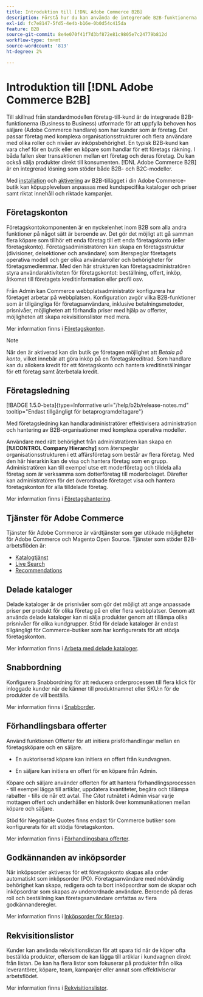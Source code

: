 ```yaml
---
title: Introduktion till [!DNL Adobe Commerce B2B]
description: Förstå hur du kan använda de integrerade B2B-funktionerna för att tillgodose dina behov för företagskunder.
exl-id: fc7e8147-5fd5-4e4b-b16e-0b0d54c415da
feature: B2B
source-git-commit: 8e4e070f41f7d3bf872e81c9805e7c24779b812d
workflow-type: tm+mt
source-wordcount: '813'
ht-degree: 2%

---
```


# Introduktion till [!DNL Adobe Commerce B2B]

Till skillnad från standardmodellen företag-till-kund är de integrerade B2B-funktionerna (Business to Business) utformade för att uppfylla behoven hos säljare (Adobe Commerce handlare) som har kunder som är företag. Det passar företag med komplexa organisationsstrukturer och flera användare med olika roller och nivåer av inköpsbehörighet. En typisk B2B-kund kan vara chef för en butik eller en köpare som handlar för ett företags räkning. I båda fallen sker transaktionen mellan ert företag och deras företag. Du kan också sälja produkter direkt till konsumenten. [!DNL Adobe Commerce B2B] är en integrerad lösning som stöder både B2B- och B2C-modeller.

Med [installation](install.md) och [aktivering](enable-basic-features.md) av B2B-tillägget i din Adobe Commerce-butik kan köpupplevelsen anpassas med kundspecifika kataloger och priser samt riktat innehåll och riktade kampanjer.

## Företagskonton

Företagskontokomponenten är en nyckelenhet inom B2B som alla andra funktioner på något sätt är beroende av. Det gör det möjligt att gå samman flera köpare som tillhör ett enda företag till ett enda företagskonto (eller företagskonto). Företagsadministratören kan skapa en företagsstruktur (divisioner, delsektioner och användare) som återspeglar företagets operativa modell och ger olika användarroller och behörigheter för företagsmedlemmar. Med den här strukturen kan företagsadministratören styra användaraktiviteten för företagskontot: beställning, offert, inköp, åtkomst till företagets kreditinformation eller profil osv.

Från Admin kan Commerce webbplatsadministratör konfigurera hur företaget arbetar på webbplatsen. Konfiguration avgör vilka B2B-funktioner som är tillgängliga för företagsanvändare, inklusive betalningsmetoder, prisnivåer, möjligheten att förhandla priser med hjälp av offerter, möjligheten att skapa rekvisitionslistor med mera.

Mer information finns i [Företagskonton](account-companies.md).

>[!NOTE]
>
>När den är aktiverad kan din butik ge företagen möjlighet att _Betala på konto_, vilket innebär att göra inköp på en företagskreditrad. Som handlare kan du allokera kredit för ett företagskonto och hantera kreditinställningar för ett företag samt återbetala kredit.

## Företagsledning

[!BADGE 1.5.0-beta]{type=Informative url="/help/b2b/release-notes.md" tooltip="Endast tillgängligt för betaprogramdeltagare"}

Med företagsledning kan handlaradministratörer effektivisera administration och hantering av B2B-organisationer med komplexa operativa modeller.

Användare med rätt behörighet från administratören kan skapa en **[!UICONTROL Company Hierarchy]** som återspeglar organisationsstrukturen i ett affärsföretag som består av flera företag. Med den här hierarkin kan de visa och hantera företag som en grupp. Administratören kan till exempel utse ett moderföretag och tilldela alla företag som är verksamma som dotterföretag till moderbolaget. Därefter kan administratören för det överordnade företaget visa och hantera företagskonton för alla tilldelade företag.

Mer information finns i [Företagshantering](manage-companies.md).

## Tjänster för Adobe Commerce

Tjänster för Adobe Commerce är värdtjänster som ger utökade möjligheter för Adobe Commerce och Magento Open Source. Tjänster som stöder B2B-arbetsflöden är:

* [Katalogtjänst](https://experienceleague.adobe.com/docs/commerce-merchant-services/catalog-service/guide-overview.html)
* [Live Search](https://experienceleague.adobe.com/docs/commerce-merchant-services/live-search/guide-overview.html)
* [Recommendations](https://experienceleague.adobe.com/docs/commerce-merchant-services/product-recommendations/guide-overview.html)

## Delade kataloger

Delade kataloger är de prisnivåer som gör det möjligt att ange anpassade priser per produkt för olika företag på en eller flera webbplatser. Genom att använda delade kataloger kan ni sälja produkter genom att tillämpa olika prisnivåer för olika kundgrupper. Stöd för delade kataloger är endast tillgängligt för Commerce-butiker som har konfigurerats för att stödja företagskonton.

Mer information finns i [Arbeta med delade kataloger](catalog-shared.md).

## Snabbordning

Konfigurera Snabbordning för att reducera orderprocessen till flera klick för inloggade kunder när de känner till produktnamnet eller SKU:n för de produkter de vill beställa.

Mer information finns i [Snabborder](quick-order.md).

## Förhandlingsbara offerter

Använd funktionen Offerter för att initiera prisförhandlingar mellan en företagsköpare och en säljare.

* En auktoriserad köpare kan initiera en offert från kundvagnen.

* En säljare kan initiera en offert för en köpare från Admin.

Köpare och säljare använder offerten för att hantera förhandlingsprocessen - till exempel lägga till artiklar, uppdatera kvantiteter, begära och tillämpa rabatter - tills de når ett avtal. The _Citat_ rutnätet i Admin visar varje mottagen offert och underhåller en historik över kommunikationen mellan köpare och säljare.

Stöd för Negotiable Quotes finns endast för Commerce butiker som konfigurerats för att stödja företagskonton.

Mer information finns i [Förhandlingsbara offerter](quotes.md).

## Godkännanden av inköpsorder

När inköpsorder aktiveras för ett företagskonto skapas alla order automatiskt som inköpsorder (PO). Företagsanvändare med nödvändig behörighet kan skapa, redigera och ta bort inköpsordrar som de skapar och inköpsordrar som skapas av underordnade användare. Beroende på deras roll och beställning kan företagsanvändare omfattas av flera godkännanderegler.

Mer information finns i [Inköpsorder för företag](purchase-order-flow.md).

## Rekvisitionslistor

Kunder kan använda rekvisitionslistan för att spara tid när de köper ofta beställda produkter, eftersom de kan lägga till artiklar i kundvagnen direkt från listan. De kan ha flera listor som fokuserar på produkter från olika leverantörer, köpare, team, kampanjer eller annat som effektiviserar arbetsflödet.

Mer information finns i [Rekvisitionslistor](requisition-lists.md).
